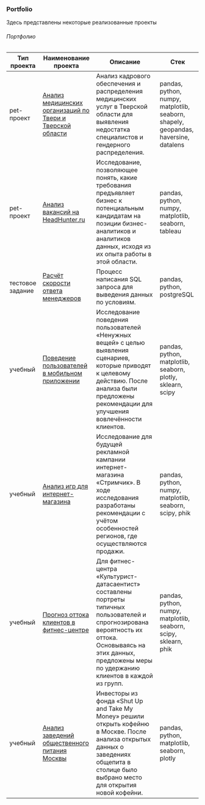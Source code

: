 ### Portfolio
Здесь представлены некоторые реализованные проекты

###### Портфолио
| Тип проекта  | Наименование проекта       | Описание                             | Стек                        |
|----|----------------------------|--------------------------------------|-----------------------------|
| pet-проект |[Анализ медицинских организаций по Твери и Тверской области](https://github.com/rusetska/Portfolio/tree/876b47cdafc50c9124159b9b87676440fc67d260/mo_tver)|Анализ кадрового обеспечения и распределения медицинских услуг в Тверской области для выявления недостатка специалистов и гендерного распределения.|pandas, python, numpy, matplotlib, seaborn, shapely, geopandas, haversine, datalens|
| pet-проект |[Анализ вакансий на HeadHunter.ru](https://github.com/rusetska/Portfolio/tree/bf981722480e8e79c4d26df88c79e1a88d052466/jobs_analysis)|Исследование, позволяющее понять, какие требования предъявляет бизнес к потенциальным кандидатам на позиции бизнес-аналитиков и аналитиков данных, исходя из их опыта работы в этой области.|pandas, python, numpy, matplotlib, seaborn, tableau|
| тестовое задание |[Расчёт скорости ответа менеджеров](https://github.com/rusetska/Portfolio/tree/bf981722480e8e79c4d26df88c79e1a88d052466/average_response_time)|Процесс написания SQL запроса для выведения данных по условиям. |pandas, python, postgreSQL|
| учебный |[Поведение пользователей в мобильном приложении](https://github.com/rusetska/Portfolio/tree/bf981722480e8e79c4d26df88c79e1a88d052466/user_behaviour_patterns)|Исследование поведения пользователей «Ненужных вещей» с целью выявления сценариев, которые приводят к целевому действию. После анализа были предложены рекомендации для улучшения вовлечённости клиентов.|pandas, python, matplotlib, seaborn, plotly, sklearn, scipy|
| учебный |[Анализ игр для интернет-магазина](https://github.com/rusetska/Portfolio/tree/bf981722480e8e79c4d26df88c79e1a88d052466/games_analysis)|Исследование для будущей рекламной кампании интернет-магазина «Стримчик». В ходе исследования разработаны рекомендации с учётом особенностей регионов, где осуществляются продажи.|pandas, python, numpy, matplotlib, seaborn, scipy, phik|
| учебный |[Прогноз оттока клиентов в фитнес-центре](https://github.com/rusetska/Portfolio/tree/bf981722480e8e79c4d26df88c79e1a88d052466/fitness_centre)|Для фитнес-центра «Культурист-датасаентист» составлены портреты типичных пользователей и спрогнозирована вероятность их оттока. Основываясь на этих данных, предложены меры по удержанию клиентов в каждой из групп.|pandas, python, numpy, matplotlib, seaborn, scipy, sklearn, phik|
| учебный |[Анализ заведений общественного питания Москвы](https://github.com/rusetska/Portfolio/tree/bf981722480e8e79c4d26df88c79e1a88d052466/catering_in_moscow)|Инвесторы из фонда «Shut Up and Take My Money» решили открыть кофейню в Москве. После анализа открытых данных о заведениях общепита в столице было выбрано место для открытия новой кофейни.|pandas, python, matplotlib, seaborn, plotly|
